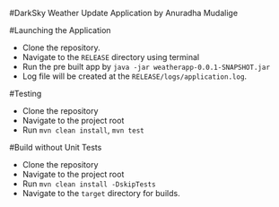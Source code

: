 #DarkSky Weather Update Application
by Anuradha Mudalige

#Launching the Application

- Clone the repository.
- Navigate to the `RELEASE` directory using terminal
- Run the pre built app by `java -jar weatherapp-0.0.1-SNAPSHOT.jar`
- Log file will be created at the `RELEASE/logs/application.log`. 

#Testing

- Clone the repository
- Navigate to the project root
- Run `mvn clean install`, `mvn test`

#Build without Unit Tests

- Clone the repository
- Navigate to the project root
- Run `mvn clean install -DskipTests`
- Navigate to the `target` directory for builds.

